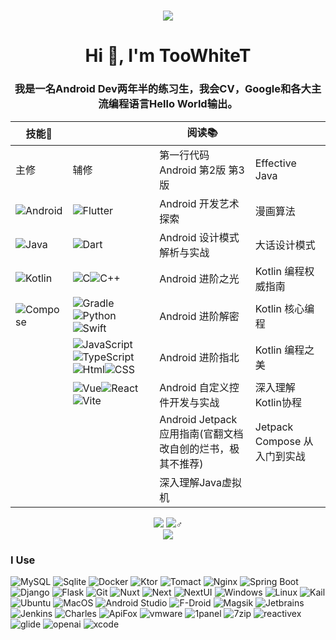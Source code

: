 <h1 align="center"> 
  <a href="https://sunguoqi.com/"> 
    <img src="https://readme-typing-svg.herokuapp.com/?lines=欢迎光临，大佬的点击让我的Github蓬荜生辉!&center=true&size=15"> 
  </a> 
</h1>

<div>
  <h1 align="center">Hi 👋, I'm TooWhiteT</h1>
  <h3 align="center">我是一名Android Dev两年半的练习生，我会CV，Google和各大主流编程语言Hello World输出。</h3>
  
| 技能🌳    |                | 阅读📚                                   |                        |
|---------|----------------|----------------------------------------|------------------------|
| 主修      | 辅修             | 第一行代码 Android 第2版 第3版                  | Effective Java         |
| ![Android](https://img.shields.io/badge/Android-34A853?logo=Android&logoColor=fff&style=flat) | ![Flutter](https://img.shields.io/badge/Flutter-02569B?logo=Flutter&logoColor=white&style=flat)        | Android 开发艺术探索                         | 漫画算法                   |
| ![Java](https://img.shields.io/badge/Java-fff?logo=openjdk&logoColor=black&style=flat)    | ![Dart](https://img.shields.io/badge/Dart-06B6D4?logo=Dart&logoColor=white&style=flat)           | Android 设计模式解析与实战                      | 大话设计模式                 |
| ![Kotlin](https://img.shields.io/badge/Kotlin-7F52FF?logo=Kotlin&logoColor=fff&style=flat)  | ![C](https://img.shields.io/badge/C%20Language-fff?logo=C&logoColor=black&style=flat)![C++](https://img.shields.io/badge/C++-00599C?logo=C%2B%2B&logoColor=white&style=flat)          | Android 进阶之光                           | Kotlin 编程权威指南          |
| ![Compose](https://img.shields.io/badge/Jetpack%20Compose-4285F4?logo=jetpackcompose&logoColor=fff&style=flat)        | ![Gradle](https://img.shields.io/badge/Gradle-02303A?logo=Gradle&logoColor=fff&style=flat)![Python](https://img.shields.io/badge/Python-3C07FF?logo=Python&logoColor=white&style=flat)![Swift](https://img.shields.io/badge/Swift-F05138?logo=Swift&logoColor=fff&style=flat)        | Android 进阶解密                           | Kotlin 核心编程            |
|         | ![JavaScript](https://img.shields.io/badge/JavaScript-F7DF1E?logo=JavaScript&logoColor=white&style=flat)![TypeScript](https://img.shields.io/badge/TypeScript-3178C6?logo=TypeScript&logoColor=white&style=flat)![Html](https://img.shields.io/badge/HTML-E34F26?logo=HTML5&logoColor=white&style=flat)![CSS](https://img.shields.io/badge/CSS-1572B6?logo=CSS3&logoColor=white&style=flat) | Android 进阶指北                           | Kotlin 编程之美            |
|         |![Vue](https://img.shields.io/badge/Vue-4FC08D?logo=vue.js&logoColor=fff&style=flat)![React](https://img.shields.io/badge/React-61DAFB?logo=React&logoColor=fff)![Vite](https://img.shields.io/badge/Vite-646CFF?logo=Vite&logoColor=fff)                | Android 自定义控件开发与实战                     | 深入理解Kotlin协程           |
|         |                | Android Jetpack 应用指南(官翻文档改自创的烂书，极其不推荐) | Jetpack Compose 从入门到实战 |
|         |                | 深入理解Java虚拟机                            |                        |

</div>
<!-- 访问数据-->
<div align="center">
  <img src="https://komarev.com/ghpvc/?username=TooWhiteT&amp;label=Views&amp;color=0e75b6&amp;style=flat"style="max-width: 100%;">
  <img src="https://badges.pufler.dev/visits/TooWhiteT/TooWhiteT?color=black&logo=github&style=flat-square">♂
</div>

<div align="center">
    <!--个性签名-->
  <img src="https://quotes-github-readme.vercel.app/api?type=horizontal&theme=monokai&quote=人生如棋，落子无悔。如箭离弦，永不回头。&author=数星星的少年郎">
</div>

<!--Badge-->
<h3>I Use</h3>

![MySQL](https://img.shields.io/badge/MySQL-4479A1?logo=MySQL&logoColor=fff&style=flat)
![Sqlite](https://img.shields.io/badge/SQLite-003B57?logo=SQLite&logoColor=fff&style=flat)
![Docker](https://img.shields.io/badge/Docker-2496ED?logo=Docker&logoColor=fff&style=flat)
![Ktor](https://img.shields.io/badge/Ktor-087CFA?logo=Ktor&logoColor=fff&style=flat)
![Tomact](https://img.shields.io/badge/Tomact-F8DC75?logo=apachetomcat&logoColor=000&style=flat)
![Nginx](https://img.shields.io/badge/Nginx-009639?logo=Nginx&logoColor=fff&style=flat)
![Spring Boot](https://img.shields.io/badge/Spring%20Boot-6DB33F?logo=springboot&logoColor=fff&style=flat)
![Django](https://img.shields.io/badge/Django-092E20?logo=Django&logoColor=fff&style=flat)
![Flask](https://img.shields.io/badge/Flask-fff?logo=Flask&logoColor=black&style=flat)
![Git](https://img.shields.io/badge/Git-F05032?logo=Git&logoColor=fff&style=flat)
![Nuxt](https://img.shields.io/badge/Nuxt-4FC08D?logo=Nuxt.js&logoColor=fff)
![Next](https://img.shields.io/badge/Next-61DAFB?logo=Next.js&logoColor=fff)
![NextUI](https://img.shields.io/badge/NextUI-61DAFB?logo=nextui&logoColor=fff)
![Windows](https://img.shields.io/badge/Windows-0078D6?logo=windows&logoColor=fff&style=flat)
![Linux](https://img.shields.io/badge/Linux-FCC624?logo=linux&logoColor=000&style=flat)
![Kail](https://img.shields.io/badge/Kali%20Linux-557C94?logo=Kali%20Linux&logoColor=white)
![Ubuntu](https://img.shields.io/badge/Ubuntu-E95420?logo=ubuntu&logoColor=white)
![MacOS](https://img.shields.io/badge/Mac%20OS-fff?logo=Apple&logoColor=black&style=flat)
![Android Studio](https://img.shields.io/badge/Android%20Studio-3DDC84?logo=androidstudio&logoColor=fff&style=flat)
![F-Droid](https://img.shields.io/badge/FDroid-1976D2?logo=F-Droid&logoColor=fff&style=flat)
![Magsik](https://img.shields.io/badge/Magisk-00AF9C?logo=Magisk&logoColor=fff&style=flat)
![Jetbrains](https://img.shields.io/badge/Jetbrains全家桶-fff?logo=jetbrains&logoColor=black&style=flat)
![Jenkins](https://img.shields.io/badge/jenkins-D24939?logo=jenkins&logoColor=fff&style=flat)
![Charles](https://img.shields.io/badge/Charles-F3F5F5?logo=Charles&logoColor=black&style=flat)
![ApiFox](https://img.shields.io/badge/Apifox-F44A53?logo=Apifox&logoColor=fff&style=flat)
![vmware](https://img.shields.io/badge/vmware-607078?logo=vmware&logoColor=fff)
![1panel](https://img.shields.io/badge/1panel-0854C1?logo=1panel&logoColor=fff&style=flat)
![7zip](https://img.shields.io/badge/7zip-000000?logo=7zip&logoColor=fff&style=flat)
![reactivex](https://img.shields.io/badge/reactivex-B7178C?logo=reactivex&logoColor=fff&style=flat)
![glide](https://img.shields.io/badge/glide-18BED4?logo=glide&logoColor=fff&style=flat)
![openai](https://img.shields.io/badge/OpenAI-412991?logo=openai&logoColor=fff&style=flat)
![xcode](https://img.shields.io/badge/Xcode-147EFB?logo=xcode&logoColor=fff&style=flat)

<!-- 统计卡片 -->
<!--<div>
  <img height="200px" width=”50%“ src="https://github-readme-stats.vercel.app/api?username=TooWhiteT&show_icons=true&count_private=true&hide=contribs,issues&theme=vue-dark&include_all_commits=true&bg_color=140DEG,4facfe,00f2fe&hide_border=true&locale=cn&icon_color=00f2fe&text_color=ffffff&title_color=e2af598"/>
  <img height="200px" width=”50%“ src="https://github-readme-stats.vercel.app/api/top-langs/?username=TooWhiteT&layout=compact&hide_title=true&bg_color=140DEG,4facfe,00f2fe&hide_border=true&text_color=ffffff"/>
</div>-->


<!--电脑端
图标地址https://www.shields.io/badges
图标地址https://simpleicons.org/
设置示例
URL  https://img.shields.io/badge/Magisk%20%E9%9D%A2%E5%85%B7-%2368BC71
Markdown  ![Static Badge](https://img.shields.io/badge/Magisk%20%E9%9D%A2%E5%85%B7-%2368BC71)
HTML  <img alt="Static Badge" src="https://img.shields.io/badge/Magisk%20%E9%9D%A2%E5%85%B7-%2368BC71">
参数  
badgeContent   Magisk 面具-#68BC71 
-->
